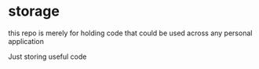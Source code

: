 # storage
this repo is merely for holding code that could be used across any personal application

Just storing useful code
